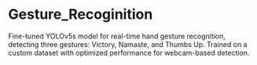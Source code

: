 # Gesture_Recoginition
Fine-tuned YOLOv5s model for real-time hand gesture recognition, detecting three gestures: Victory, Namaste, and Thumbs Up. Trained on a custom dataset with optimized performance for webcam-based detection.
